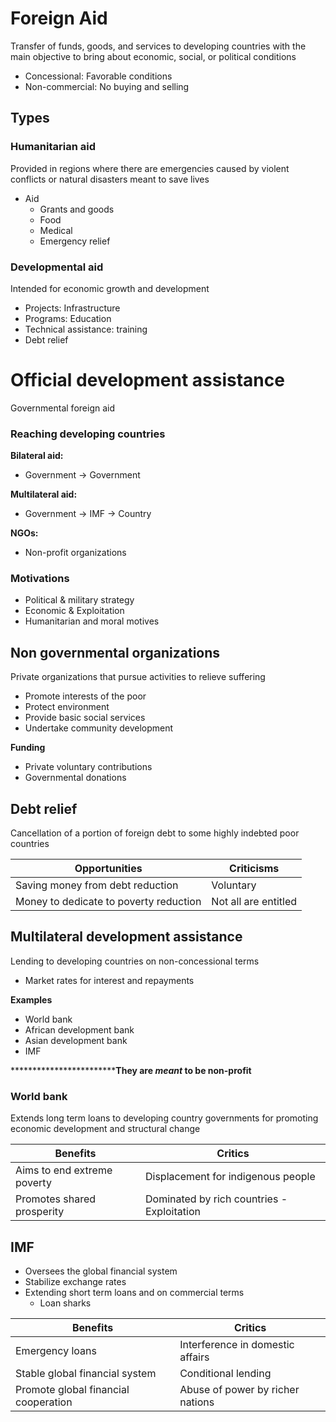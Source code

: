 # Foreign Aid

Transfer of funds, goods, and services to developing countries with the main objective to bring about economic, social, or political conditions

- Concessional: Favorable conditions
- Non-commercial: No buying and selling

## Types

### Humanitarian aid

Provided in regions where there are emergencies caused by violent conflicts or natural disasters meant to save lives

- Aid
    - Grants and goods
    - Food
    - Medical
    - Emergency relief

### Developmental aid

Intended for economic growth and development

- Projects: Infrastructure
- Programs: Education
- Technical assistance: training
- Debt relief

# Official development assistance

Governmental foreign aid

### Reaching developing countries

****************************Bilateral aid:****************************

- Government → Government

******Multilateral aid:******

- Government → IMF → Country

********NGOs:********

- Non-profit organizations

### Motivations

- Political & military strategy
- Economic & Exploitation
- Humanitarian and moral motives

## Non governmental organizations

Private organizations that pursue activities to relieve suffering

- Promote interests of the poor
- Protect environment
- Provide basic social services
- Undertake community development

**Funding**

- Private voluntary contributions
- Governmental donations

## Debt relief

Cancellation of a portion of foreign debt to some highly indebted poor countries

| Opportunities | Criticisms |
| --- | --- |
| Saving money from debt reduction | Voluntary |
| Money to dedicate to poverty reduction | Not all are entitled |

## Multilateral development assistance

Lending to developing countries on non-concessional terms

- Market rates for interest and repayments

****************Examples****************

- World bank
- African development bank
- Asian development bank
- IMF

**************************They are *meant* to be non-profit**

### World bank

Extends long term loans to developing country governments for promoting economic development and structural change

| Benefits | Critics |
| --- | --- |
| Aims to end extreme poverty | Displacement for indigenous people |
| Promotes shared prosperity | Dominated by rich countries - Exploitation |

## IMF

- Oversees the global financial system
- Stabilize exchange rates
- Extending short term loans and on commercial terms
    - Loan sharks

| Benefits | Critics |
| --- | --- |
| Emergency loans | Interference in domestic affairs |
| Stable global financial system | Conditional lending |
| Promote global financial cooperation | Abuse of power by richer nations |